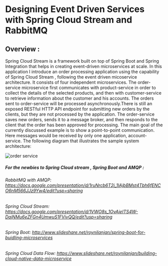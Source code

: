 # Designing Event Driven Services with Spring Cloud Stream and RabbitMQ

## Overview :

Spring Cloud Stream is a framework built on top of Spring Boot and Spring Integration that helps in creating event-driven microservices at scale.
In this application I introduce an order processing application using the capability of Spring Cloud Stream , following the  event driven micoservice architecture. It consists of four independent microservices. The order-service microservice first communicates with product-service in order to collect the details of the selected products, and then with customer-service to retrieve information about the customer and his accounts. The orders sent to order-service will be processed asynchronously.There is still an exposed RESTful HTTP API endpoint for submitting new orders by the clients, but they are not processed by the application. The order-service saves new orders,
sends it to a message broker, and then responds to the client that the order has been approved for processing. The main goal of the currently discussed example is to show a point-to-point communication. Here messages would be received by only one application, account-service. The following diagram that illustrates the sample system architecture:


![order service](https://user-images.githubusercontent.com/9249786/50053873-f11a5100-0161-11e9-80e7-af6bb3b96976.png)



##### For the newbies to Spring Cloud stream , Spring Boot and AMQP :

###### RabbitMQ with AMQP: https://docs.google.com/presentation/d/1ruNrcb6T2j_1IAjbBMst4Tbh6fENCO6nM566JJz9Yw4/edit?usp=sharing
###### Spring Cloud Stream: https://docs.google.com/presentation/d/1VWO8s_1OvAieITS4W-DajNMu6eZFGn4UmwuS1FVivQQ/edit?usp=sharing
###### Spring Boot: http://www.slideshare.net/roynilanjan/spring-boot-for-buidling-microservices
###### Spring Cloud Data Flow: https://www.slideshare.net/roynilanjan/building-cloud-native-data-microservice
